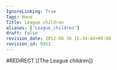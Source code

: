 ```yaml
---
IgnoreLinking: True
Tags: None
Title: League children
aliases: ['League_children']
draft: False
revision_date: 2012-08-30 15:34:44+00:00
revision_id: 9451
---
```


#REDIRECT [[The League children]]